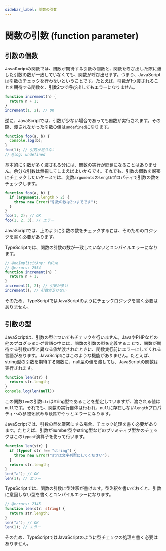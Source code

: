 ```yaml
---
sidebar_label: 関数の引数
---
```


# 関数の引数 (function parameter)

## 引数の個数

JavaScriptの関数では、関数が期待する引数の個数と、関数を呼び出した際に渡した引数の数が一致していなくても、関数が呼び出せます。つまり、JavaScriptは引数のチェックを行わないということです。たとえば、引数が1つ渡されることを期待する関数を、引数2つで呼び出してもエラーになりません。

```js twoslash
function increment(n) {
  return n + 1;
}
increment(1, 2); // OK
```

逆に、JavaScriptでは、引数が少ない場合であっても関数が実行されます。その際、渡されなかった引数の値は`undefined`になります。

```js twoslash
function foo(a, b) {
  console.log(b);
}
foo(1); // 引数が足りない
// @log: undefined
```

基本的に引数が多く渡される分には、関数の実行が問題になることはありません。余分な引数は無視してしまえばよいからです。それでも、引数の個数を厳密にチェックしたいケースでは、変数`arguments`の`length`プロパティで引数の数をチェックします。

```js twoslash
function foo(a, b) {
  if (arguments.length > 2) {
    throw new Error("引数の数は2つまでです");
  }
}
foo(1, 2); // OK
foo(1, 2, 3); // エラー
```

JavaScriptでは、上のように引数の数をチェックするには、そのためのロジックを書く必要があります。

TypeScriptでは、関数の引数の数が一致していないとコンパイルエラーになります。

```ts twoslash
// @noImplicitAny: false
// @errors: 2554
function increment(n) {
  return n + 1;
}
increment(1, 2); // 引数が多い
increment(); // 引数が足りない
```

そのため、TypeScriptではJavaScriptのようにチェックロジックを書く必要はありません。

## 引数の型

JavaScriptは、引数の型についてもチェックを行いません。JavaやPHPなどの他のプログラミング言語の中には、関数の引数の型を定義することで、関数が期待する引数の型と異なる値が渡されたときに、関数実行前にエラーにしてくれる言語があります。JavaScriptにはこのような機能がありません。たとえば、string型の引数を期待する関数に、null型の値を渡しても、JavaScriptの関数は実行されます。

```js twoslash
function len(str) {
  return str.length;
}
console.log(len(null));
```

この関数`len`の引数`str`はstring型であることを想定していますが、渡される値は`null`です。それでも、関数の実行自体は行われ、`null`に存在しない`length`プロパティへの参照を試みる段階でやっとエラーになります。

JavaScriptでは、引数の型を厳密にする場合、チェック処理を書く必要があります。たとえば、引数がnumber型やstring型などのプリミティブ型かのチェックはこの`typeof`演算子を使って行います。

```js twoslash
function len(str) {
  if (typeof str !== "string") {
    throw new Error("strは文字列型にしてください");
  }
  return str.length;
}
len("a"); // OK
len(1); // エラー
```

TypeScriptでは、関数の引数に型注釈が書けます。型注釈を書いておくと、引数に意図しない型を書くとコンパイルエラーになります。

```ts twoslash
// @errors: 2345
function len(str: string) {
  return str.length;
}
len("a"); // OK
len(1); // エラー
```

そのため、TypeScriptではJavaScriptのように型チェックの処理を書く必要はありません。
